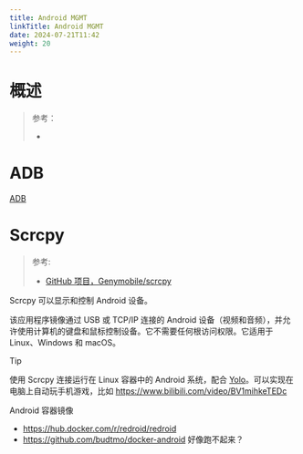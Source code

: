 ```yaml
---
title: Android MGMT
linkTitle: Android MGMT
date: 2024-07-21T11:42
weight: 20
---
```


# 概述

> 参考：
>
> -

# ADB

[ADB](/docs/Mobile%20device/Android%20MGMT/ADB.md)

# Scrcpy

> 参考:
>
> - [GitHub 项目，Genymobile/scrcpy](https://github.com/Genymobile/scrcpy)

Scrcpy 可以显示和控制 Android 设备。

该应用程序镜像通过 USB 或 TCP/IP 连接的 Android 设备（视频和音频），并允许使用计算机的键盘和鼠标控制设备。它不需要任何根访问权限。它适用于 Linux、Windows 和 macOS。

> [!Tip]
>
> 使用 Scrcpy 连接运行在 Linux 容器中的 Android 系统，配合 [Yolo](https://github.com/ultralytics/yolov5)。可以实现在电脑上自动玩手机游戏，比如 https://www.bilibili.com/video/BV1mihkeTEDc

Android 容器镜像

- https://hub.docker.com/r/redroid/redroid
- https://github.com/budtmo/docker-android 好像跑不起来？